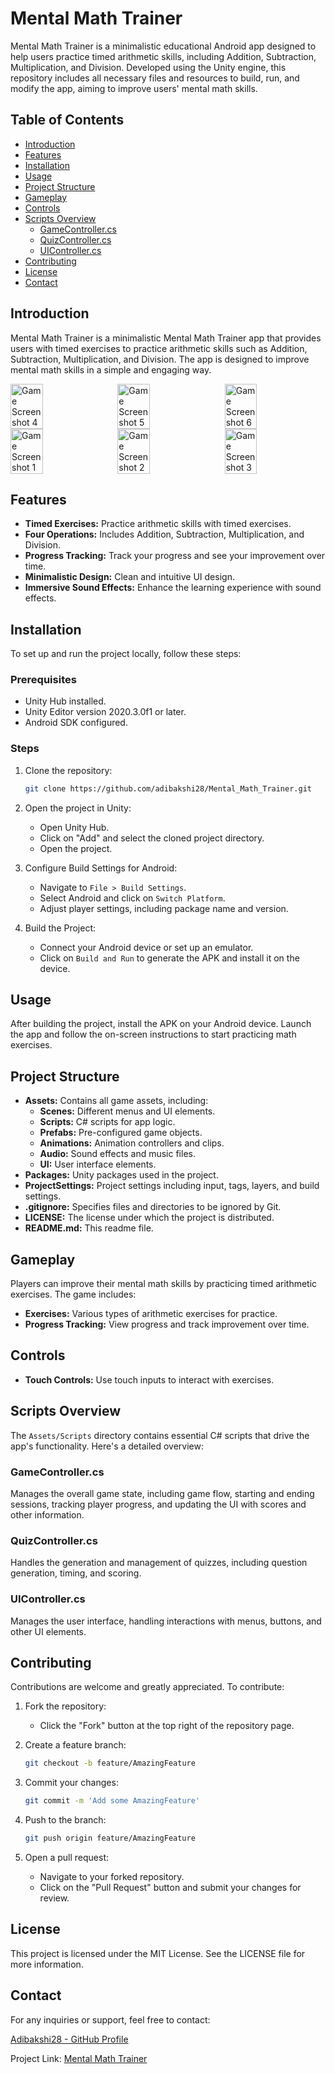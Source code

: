 # Mental Math Trainer

Mental Math Trainer is a minimalistic educational Android app designed to help users practice timed arithmetic skills, including Addition, Subtraction, Multiplication, and Division. Developed using the Unity engine, this repository includes all necessary files and resources to build, run, and modify the app, aiming to improve users' mental math skills.

## Table of Contents
- [Introduction](#introduction)
- [Features](#features)
- [Installation](#installation)
- [Usage](#usage)
- [Project Structure](#project-structure)
- [Gameplay](#gameplay)
- [Controls](#controls)
- [Scripts Overview](#scripts-overview)
  - [GameController.cs](#gamecontrollercs)
  - [QuizController.cs](#quizcontrollercs)
  - [UIController.cs](#uicontrollercs)
- [Contributing](#contributing)
- [License](#license)
- [Contact](#contact)

## Introduction

Mental Math Trainer is a minimalistic Mental Math Trainer app that provides users with timed exercises to practice arithmetic skills such as Addition, Subtraction, Multiplication, and Division. The app is designed to improve mental math skills in a simple and engaging way.


<div style="display: flex; justify-content: space-between;">
  <img src="Assets/Game%20Screenshot/DP4.png" alt="Game Screenshot 4" style="width: 32%;">
  <img src="Assets/Game%20Screenshot/DP5.png" alt="Game Screenshot 5" style="width: 32%;">
  <img src="Assets/Game%20Screenshot/DP6.png" alt="Game Screenshot 6" style="width: 32%;">
</div>


<div style="display: flex; justify-content: space-between;">
  <img src="Assets/Game%20Screenshot/DP1.png" alt="Game Screenshot 1" style="width: 32%;">
  <img src="Assets/Game%20Screenshot/DP2.png" alt="Game Screenshot 2" style="width: 32%;">
  <img src="Assets/Game%20Screenshot/DP3.png" alt="Game Screenshot 3" style="width: 32%;">
</div>

## Features

- **Timed Exercises:** Practice arithmetic skills with timed exercises.
- **Four Operations:** Includes Addition, Subtraction, Multiplication, and Division.
- **Progress Tracking:** Track your progress and see your improvement over time.
- **Minimalistic Design:** Clean and intuitive UI design.
- **Immersive Sound Effects:** Enhance the learning experience with sound effects.

## Installation

To set up and run the project locally, follow these steps:

### Prerequisites

- Unity Hub installed.
- Unity Editor version 2020.3.0f1 or later.
- Android SDK configured.

### Steps

1. Clone the repository:

    ```sh
    git clone https://github.com/adibakshi28/Mental_Math_Trainer.git
    ```

2. Open the project in Unity:
    - Open Unity Hub.
    - Click on "Add" and select the cloned project directory.
    - Open the project.

3. Configure Build Settings for Android:
    - Navigate to `File > Build Settings`.
    - Select Android and click on `Switch Platform`.
    - Adjust player settings, including package name and version.

4. Build the Project:
    - Connect your Android device or set up an emulator.
    - Click on `Build and Run` to generate the APK and install it on the device.

## Usage

After building the project, install the APK on your Android device. Launch the app and follow the on-screen instructions to start practicing math exercises.

## Project Structure

- **Assets:** Contains all game assets, including:
    - **Scenes:** Different menus and UI elements.
    - **Scripts:** C# scripts for app logic.
    - **Prefabs:** Pre-configured game objects.
    - **Animations:** Animation controllers and clips.
    - **Audio:** Sound effects and music files.
    - **UI:** User interface elements.
- **Packages:** Unity packages used in the project.
- **ProjectSettings:** Project settings including input, tags, layers, and build settings.
- **.gitignore:** Specifies files and directories to be ignored by Git.
- **LICENSE:** The license under which the project is distributed.
- **README.md:** This readme file.

## Gameplay

Players can improve their mental math skills by practicing timed arithmetic exercises. The game includes:

- **Exercises:** Various types of arithmetic exercises for practice.
- **Progress Tracking:** View progress and track improvement over time.

## Controls

- **Touch Controls:** Use touch inputs to interact with exercises.

## Scripts Overview

The `Assets/Scripts` directory contains essential C# scripts that drive the app's functionality. Here's a detailed overview:

### GameController.cs

Manages the overall game state, including game flow, starting and ending sessions, tracking player progress, and updating the UI with scores and other information.

### QuizController.cs

Handles the generation and management of quizzes, including question generation, timing, and scoring.

### UIController.cs

Manages the user interface, handling interactions with menus, buttons, and other UI elements.

## Contributing

Contributions are welcome and greatly appreciated. To contribute:

1. Fork the repository:
    - Click the "Fork" button at the top right of the repository page.

2. Create a feature branch:

    ```sh
    git checkout -b feature/AmazingFeature
    ```

3. Commit your changes:

    ```sh
    git commit -m 'Add some AmazingFeature'
    ```

4. Push to the branch:

    ```sh
    git push origin feature/AmazingFeature
    ```

5. Open a pull request:
    - Navigate to your forked repository.
    - Click on the "Pull Request" button and submit your changes for review.

## License

This project is licensed under the MIT License. See the LICENSE file for more information.

## Contact

For any inquiries or support, feel free to contact:

[Adibakshi28 - GitHub Profile](https://github.com/adibakshi28)

Project Link: [Mental Math Trainer](https://github.com/adibakshi28/Mental_Math_Trainer)
